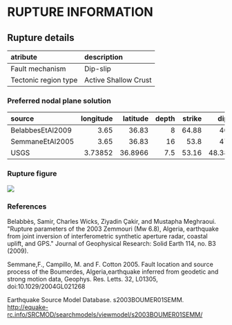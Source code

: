 # RUPTURE INFORMATION
    
## Rupture details

| atribute             | description          |
|:---------------------|:---------------------|
| Fault mechanism      | Dip-slip             |
| Tectonic region type | Active Shallow Crust |

### Preferred nodal plane solution

| source           |   longitude |   latitude |   depth |   strike |   dip |   rake |   mag |
|:-----------------|------------:|-----------:|--------:|---------:|------:|-------:|------:|
| BelabbesEtAl2009 |     3.65    |    36.83   |     8   |    64.88 | 40    |     90 |  6.8  |
| SemmaneEtAl2005  |     3.65    |    36.83   |    16   |    53.8  | 47    |     90 |  7.25 |
| USGS             |     3.73852 |    36.8966 |     7.5 |    53.16 | 48.38 |     90 |  6.8  |

### Rupture figure

![](earthquake_ruptures.png)

### References

Belabbès, Samir, Charles Wicks, Ziyadin Çakir, and Mustapha Meghraoui. "Rupture parameters of the 2003 Zemmouri (Mw 6.8), Algeria, earthquake from joint inversion of interferometric synthetic aperture radar, coastal uplift, and GPS." Journal of Geophysical Research: Solid Earth 114, no. B3 (2009).

Semmane,F., Campillo, M. and F. Cotton 2005. Fault location and source process of the Boumerdes, Algeria,earthquake inferred from geodetic and strong motion data, Geophys. Res. Letts. 32, L01305, doi:10.1029/2004GL021268

Earthquake Source Model Database. s2003BOUMER01SEMM. http://equake-rc.info/SRCMOD/searchmodels/viewmodel/s2003BOUMER01SEMM/